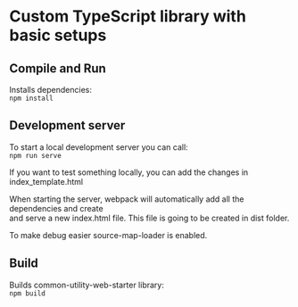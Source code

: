 # Custom TypeScript library with basic setups

## Compile and Run

Installs dependencies:  
`npm install`

## Development server

To start a local development server you can call:  
`npm run serve`

If you want to test something locally, you can add the changes in index_template.html

When starting the server, webpack will automatically add all the dependencies and create  
and serve a new index.html file. This file is going to be created in dist folder.

To make debug easier source-map-loader is enabled.

## Build

Builds common-utility-web-starter library:  
`npm build`
